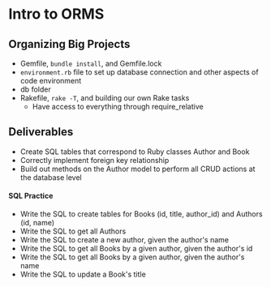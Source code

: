 # Intro to ORMS

## Organizing Big Projects
- Gemfile, `bundle install`, and Gemfile.lock
- `environment.rb` file to set up database connection and other aspects of code environment
- db folder
- Rakefile, `rake -T`, and building our own Rake tasks
  - Have access to everything through require_relative

## Deliverables
- Create SQL tables that correspond to Ruby classes Author and Book
- Correctly implement foreign key relationship
- Build out methods on the Author model to perform all CRUD actions at the database level
















#### SQL Practice
- Write the SQL to create tables for Books (id, title, author_id) and Authors (id, name)
- Write the SQL to get all Authors
- Write the SQL to create a new author, given the author's name
- Write the SQL to get all Books by a given author, given the author's id
- Write the SQL to get all Books by a given author, given the author's name
- Write the SQL to update a Book's title











#
